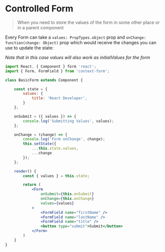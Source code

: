 # Controlled Form

> When you need to store the values of the form in some other place or in a parent component

Every Form can take a `values: PropTypes.object` prop and `onChange: function(change: Object)` prop which would receive the changes you can use to update the state:

*Note that in this case values will also work as initialValues for the form*

```jsx
import React, { Component } form 'react';
import { Form, FormField } from 'context-form';

class BasicForm extends Component {

    const state = {
        values: {
            title: 'React Developer',
        }
    };

    onSubmit = ({ values }) => {
        console.log('Submitting Values', values);
    };

    onChange = (change) => {
        console.log('Form onChange', change);
        this.setState({
            ...this.state.values,
            ...change
        });
    };

    render() {
        const { values } = this.state;

        return (
            <Form
                onSubmit={this.onSubmit}
                onChange={this.onChange}
                values={values}
            >
                <FormField name="firstName" />
                <FormField name="lastName" />
                <FormField name="title" />
                <button type="submit">Submit</button>
            </Form>
        )
    }
}
```



